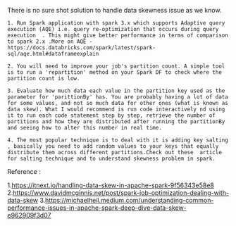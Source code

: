 There is no sure shot solution to handle data skewness issue as we know. 

    1. Run Spark application with spark 3.x which supports Adaptive query execution (AQE) i.e. query re-optimization that occurs during query execution  . This might give better performance in terms of comparison to spark 2.x .More on AQE -  https://docs.databricks.com/spark/latest/spark-sql/aqe.html#dataframeexplain

    2. You will need to improve your job's partition count. A simple tool is to run a 'repartition' method on your Spark DF to check where the partition count is low.

    3. Evaluate how much data each value in the partition key used as the parameter for 'parittionBy' has. You are probably having a lot of data for some values, and not so much data for other ones (what is known as data skew). What I would recommend is run code interactively nd using it to run each code statement step by step, retrieve the number of partitions and how they are distributed after running the partitionBy and seeing how to alter this number in real time.

    4. The most popular technique is to deal with it is adding key salting , basically you need to add random values to your keys that equally distribute them across different partitions.Check out these  article for salting technique and to understand skewness problem in spark.

Reference : 

1.https://itnext.io/handling-data-skew-in-apache-spark-9f56343e58e8 
2.https://www.davidmcginnis.net/post/spark-job-optimization-dealing-with-data-skew 
3.https://michaelheil.medium.com/understanding-common-performance-issues-in-apache-spark-deep-dive-data-skew-e962909f3d07
